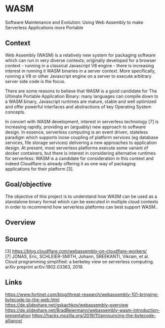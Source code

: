 # WASM
Software Maintenance and Evolution: Using Web Assembly to make Serverless Applications more Portable

## Context 
Web Assembly (WASM) is a relatively new system for packaging software which can run in very diverse contexts; originally developed for a browser context - running in a classical Javascript V8 engine - there is increasing interest in running it WASM binaries in a server context. More specifically, running a V8 or other Javascript engine on a server to execute arbitrary server side code is the focus.

There are some reasons to believe that WASM is a good candidate for The Ultimate Portable Application Binary: many languages can compile down to a WASM binary, Javascript runtimes are mature, stable and well optimized and offer powerful interfaces and abstractions of key Operating System concepts.

In concert with WASM development, interest in serverless technology [7]  is increasing rapidly, providing an (arguably) new approach to software design. In essence, serverless computing is an event driven, stateless paradigm which supports loose coupling of platform services (eg database services, file storage services) delivering a new approaches to application design. At present, most serverless platforms execute some variant of docker containers, but there is interest in considering alternative runtimes for serverless: WASM is a candidate for consideration in this context and indeed Cloudflare is already offering it as one way of packaging applications for their platform [3]. 

## Goal/objective
The objective of this project is to understand how WASM can be used as a standalone binary format which can be executed in multiple cloud contexts in order to recommend how serverless platforms can best support WASM..

## Overview

## Source
[3] https://blog.cloudflare.com/webassembly-on-cloudflare-workers/   
[7] JONAS, Eric, SCHLEIER-SMITH, Johann, SREEKANTI, Vikram, et al. Cloud programming simplified: a berkeley view on serverless computing. arXiv preprint arXiv:1902.03383, 2019.

## Links
https://www.fortinet.com/blog/threat-research/webassembly-101-bringing-bytecode-to-the-web.html  
https://de.slideshare.net/gskachkov/webassembly-overview  
https://de.slideshare.net/BradBeiermann/webassembly-wasm-introduction-presentation
https://hacks.mozilla.org/2019/11/announcing-the-bytecode-alliance/
